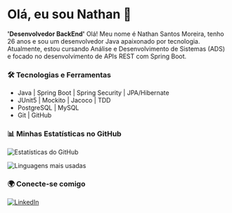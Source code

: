 # Olá, eu sou Nathan 👋

**'Desenvolvedor BackEnd'**
Olá! Meu nome é Nathan Santos Moreira, tenho 26 anos e sou um desenvolvedor Java apaixonado por tecnologia. Atualmente, estou cursando Análise e Desenvolvimento de Sistemas (ADS) e focado no desenvolvimento de APIs REST com Spring Boot.

### 🛠️ Tecnologias e Ferramentas
- Java | Spring Boot | Spring Security | JPA/Hibernate
- JUnit5 | Mockito | Jacoco | TDD
- PostgreSQL | MySQL
- Git | GitHub

### 📊 Minhas Estatísticas no GitHub
![Estatísticas do GitHub](https://github-readme-stats.vercel.app/api?username=Nathangc77&show_icons=true&theme=dracula&hide_border=true)

![Linguagens mais usadas](https://github-readme-stats.vercel.app/api/top-langs/?username=Nathangc77&layout=compact&theme=dracula&hide_border=true)

### 🌍 Conecte-se comigo
[![LinkedIn](https://img.shields.io/badge/-LinkedIn-blue?style=flat&logo=Linkedin&logoColor=white)](https://www.linkedin.com/in/nathan-moreira-dev/)
